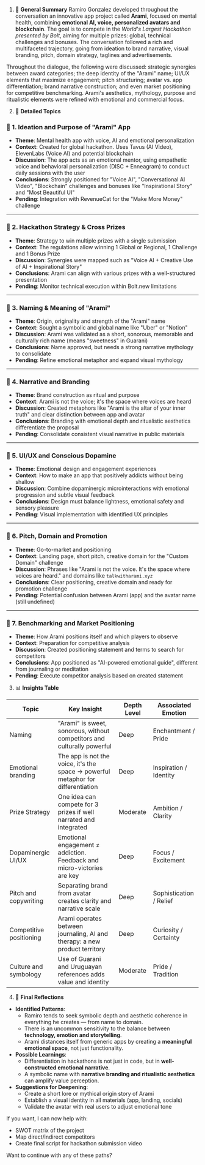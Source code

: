 1. 📌 **General Summary**
   Ramiro Gonzalez developed throughout the conversation an innovative app project called **Arami**, focused on mental health, combining **emotional AI, voice, personalized avatars and blockchain**. The goal is to compete in the _World's Largest Hackathon presented by Bolt_, aiming for multiple prizes: global, technical challenges and bonuses. The conversation followed a rich and multifaceted trajectory, going from ideation to brand narrative, visual branding, pitch, domain strategy, taglines and advertisements.

Throughout the dialogue, the following were discussed: strategic synergies between award categories; the deep identity of the "Arami" name; UI/UX elements that maximize engagement; pitch structuring; avatar vs. app differentiation; brand narrative construction; and even market positioning for competitive benchmarking. Arami's aesthetics, mythology, purpose and ritualistic elements were refined with emotional and commercial focus.

2. 📂 **Detailed Topics**

### 🔹 1. Ideation and Purpose of "Arami" App

- **Theme**: Mental health app with voice, AI and emotional personalization
- **Context**: Created for global hackathon. Uses Tavus (AI Video), ElevenLabs (Voice AI) and potential blockchain
- **Discussion**: The app acts as an emotional mentor, using empathetic voice and behavioral personalization (DISC + Enneagram) to conduct daily sessions with the user
- **Conclusions**: Strongly positioned for "Voice AI", "Conversational AI Video", "Blockchain" challenges and bonuses like "Inspirational Story" and "Most Beautiful UI"
- **Pending**: Integration with RevenueCat for the "Make More Money" challenge

---

### 🔹 2. Hackathon Strategy & Cross Prizes

- **Theme**: Strategy to win multiple prizes with a single submission
- **Context**: The regulations allow winning 1 Global or Regional, 1 Challenge and 1 Bonus Prize
- **Discussion**: Synergies were mapped such as "Voice AI + Creative Use of AI + Inspirational Story"
- **Conclusions**: Arami can align with various prizes with a well-structured presentation
- **Pending**: Monitor technical execution within Bolt.new limitations

---

### 🔹 3. Naming & Meaning of "Arami"

- **Theme**: Origin, originality and strength of the "Arami" name
- **Context**: Sought a symbolic and global name like "Uber" or "Notion"
- **Discussion**: Arami was validated as a short, sonorous, memorable and culturally rich name (means "sweetness" in Guarani)
- **Conclusions**: Name approved, but needs a strong narrative mythology to consolidate
- **Pending**: Refine emotional metaphor and expand visual mythology

---

### 🔹 4. Narrative and Branding

- **Theme**: Brand construction as ritual and purpose
- **Context**: Arami is not the voice; it's the space where voices are heard
- **Discussion**: Created metaphors like "Arami is the altar of your inner truth" and clear distinction between app and avatar
- **Conclusions**: Branding with emotional depth and ritualistic aesthetics differentiate the proposal
- **Pending**: Consolidate consistent visual narrative in public materials

---

### 🔹 5. UI/UX and Conscious Dopamine

- **Theme**: Emotional design and engagement experiences
- **Context**: How to make an app that positively addicts without being shallow
- **Discussion**: Combine dopaminergic microinteractions with emotional progression and subtle visual feedback
- **Conclusions**: Design must balance lightness, emotional safety and sensory pleasure
- **Pending**: Visual implementation with identified UX principles

---

### 🔹 6. Pitch, Domain and Promotion

- **Theme**: Go-to-market and positioning
- **Context**: Landing page, short pitch, creative domain for the "Custom Domain" challenge
- **Discussion**: Phrases like "Arami is not the voice. It's the space where voices are heard." and domains like `talkwitharami.xyz`
- **Conclusions**: Clear positioning, creative domain and ready for promotion challenge
- **Pending**: Potential confusion between Arami (app) and the avatar name (still undefined)

---

### 🔹 7. Benchmarking and Market Positioning

- **Theme**: How Arami positions itself and which players to observe
- **Context**: Preparation for competitive analysis
- **Discussion**: Created positioning statement and terms to search for competitors
- **Conclusions**: App positioned as "AI-powered emotional guide", different from journaling or meditation
- **Pending**: Execute competitor analysis based on created statement

3. 📊 **Insights Table**

| Topic                   | Key Insight                                                                      | Depth Level | Associated Emotion      |
| ----------------------- | -------------------------------------------------------------------------------- | ----------- | ----------------------- |
| Naming                  | "Arami" is sweet, sonorous, without competitors and culturally powerful          | Deep        | Enchantment / Pride     |
| Emotional branding      | The app is not the voice, it's the space → powerful metaphor for differentiation | Deep        | Inspiration / Identity  |
| Prize Strategy          | One idea can compete for 3 prizes if well narrated and integrated                | Moderate    | Ambition / Clarity      |
| Dopaminergic UI/UX      | Emotional engagement ≠ addiction. Feedback and micro-victories are key           | Deep        | Focus / Excitement      |
| Pitch and copywriting   | Separating brand from avatar creates clarity and narrative scale                 | Deep        | Sophistication / Relief |
| Competitive positioning | Arami operates between journaling, AI and therapy: a new product territory       | Deep        | Curiosity / Certainty   |
| Culture and symbology   | Use of Guarani and Uruguayan references adds value and identity                  | Moderate    | Pride / Tradition       |

4. 🧠 **Final Reflections**

- **Identified Patterns**:
  - Ramiro tends to seek symbolic depth and aesthetic coherence in everything he creates — from name to domain.
  - There is an uncommon sensitivity to the balance between **technology, emotion and storytelling**.
  - Arami distances itself from generic apps by creating a **meaningful emotional space**, not just functionality.
- **Possible Learnings**:
  - Differentiation in hackathons is not just in code, but in **well-constructed emotional narrative**.
  - A symbolic name with **narrative branding and ritualistic aesthetics** can amplify value perception.
- **Suggestions for Deepening**:
  - Create a short lore or mythical origin story of Arami
  - Establish a visual identity in all materials (app, landing, socials)
  - Validate the avatar with real users to adjust emotional tone

If you want, I can now help with:

- SWOT matrix of the project
- Map direct/indirect competitors
- Create final script for hackathon submission video

Want to continue with any of these paths?
